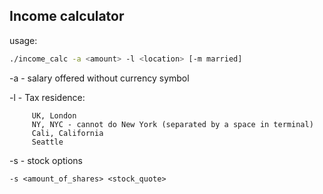 ## Income calculator

usage: 

```bash
./income_calc -a <amount> -l <location> [-m married]
```
-a - salary offered without currency symbol

-l - Tax residence: 
         
         UK, London
         NY, NYC - cannot do New York (separated by a space in terminal)
         Cali, California
         Seattle

-s - stock options 

```-s <amount_of_shares> <stock_quote>```

